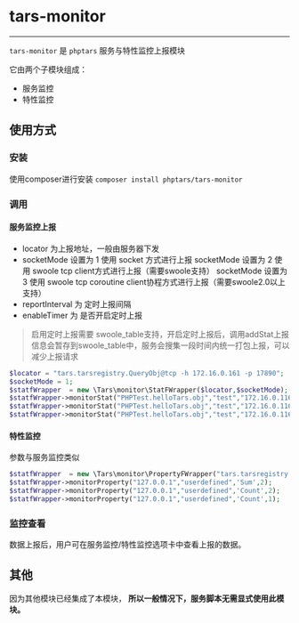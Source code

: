 # tars-monitor
------------------

`tars-monitor` 是 `phptars` 服务与特性监控上报模块

它由两个子模块组成：
* 服务监控
* 特性监控

## 使用方式

### 安装

使用composer进行安装
`composer install phptars/tars-monitor`

### 调用

#### 服务监控上报

* locator  为上报地址，一般由服务器下发
* socketMode 设置为 1 使用 socket 方式进行上报
   socketMode 设置为 2 使用 swoole tcp client方式进行上报（需要swoole支持）
   socketMode 设置为 3 使用 swoole tcp coroutine client协程方式进行上报（需要swoole2.0以上支持）
* reportInterval 为 定时上报间隔
* enableTimer 为 是否开启定时上报

> 启用定时上报需要 swoole_table支持，开启定时上报后，调用addStat上报信息会暂存到swoole_table中，服务会搜集一段时间内统一打包上报，可以减少上报请求
```php
$locator = "tars.tarsregistry.QueryObj@tcp -h 172.16.0.161 -p 17890";
$socketMode = 1;
$statfWrapper  = new \Tars\monitor\StatFWrapper($locator,$socketMode);  
$statfWrapper->monitorStat("PHPTest.helloTars.obj","test","172.16.0.116",51003,200,0,0);  
$statfWrapper->monitorStat("PHPTest.helloTars.obj","test","172.16.0.116",51003,200,0,0);  
$statfWrapper->monitorStat("PHPTest.helloTars.obj","test","172.16.0.116",51003,200,0,0);
```

#### 特性监控

参数与服务监控类似

```php
$statfWrapper  = new \Tars\monitor\PropertyFWrapper("tars.tarsregistry.QueryObj@tcp -h 172.16.0.161 -p 17890",1);  
$statfWrapper->monitorProperty("127.0.0.1","userdefined",'Sum',2);  
$statfWrapper->monitorProperty("127.0.0.1","userdefined",'Count',2);  
$statfWrapper->monitorProperty("127.0.0.1","userdefined",'Count',1);
```

### 监控查看
数据上报后，用户可在服务监控/特性监控选项卡中查看上报的数据。

## 其他
因为其他模块已经集成了本模块， __所以一般情况下，服务脚本无需显式使用此模块。__